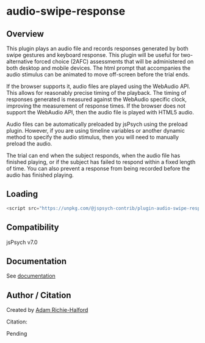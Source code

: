 # audio-swipe-response

## Overview

This plugin plays an audio file and records responses generated by both swipe gestures and keyboard response. This plugin will be useful for two-alternative forced choice (2AFC) assessments that will be administered on both desktop and mobile devices. The html prompt that accompanies the audio stimulus can be animated to move off-screen before the trial ends.

If the browser supports it, audio files are played using the WebAudio API. This allows for reasonably precise timing of the playback. The timing of responses generated is measured against the WebAudio specific clock, improving the measurement of response times. If the browser does not support the WebAudio API, then the audio file is played with HTML5 audio.

Audio files can be automatically preloaded by jsPsych using the preload plugin. However, if you are using timeline variables or another dynamic method to specify the audio stimulus, then you will need to manually preload the audio.

The trial can end when the subject responds, when the audio file has finished playing, or if the subject has failed to respond within a fixed length of time. You can also prevent a response from being recorded before the audio has finished playing.

## Loading

```js
<script src="https://unpkg.com/@jspsych-contrib/plugin-audio-swipe-response@1.0.0"></script>
```

## Compatibility

jsPsych v7.0

## Documentation

See [documentation](docs/jspsych-audio-swipe-response.md)

## Author / Citation

Created by [Adam Richie-Halford](https://github.com/richford)

Citation:

Pending

